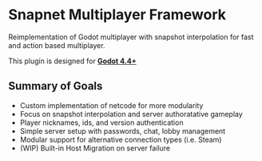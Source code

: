 # Snapnet Multiplayer Framework

Reimplementation of Godot multiplayer with snapshot interpolation for fast and action based multiplayer.

This plugin is designed for **[Godot 4.4+](https://godotengine.org/download)**

## Summary of Goals

- Custom implementation of netcode for more modularity
- Focus on snapshot interpolation and server authoratative gameplay
- Player nicknames, ids, and version authentication
- Simple server setup with passwords, chat, lobby management
- Modular support for alternative connection types (i.e. Steam)
- (WIP) Built-in Host Migration on server failure
